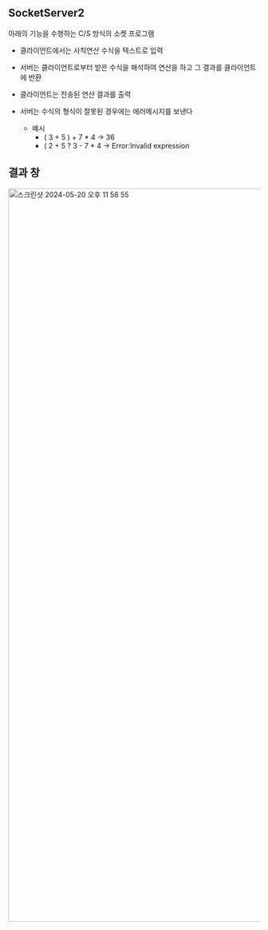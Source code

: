 ## SocketServer2

아래의 기능을 수행하는 C/S 방식의 소켓 프로그램

* 클라이언트에서는 사칙연산 수식을 텍스트로 입력
* 서버는 클라이언트로부터 받은 수식을 해석하여 연산을 하고 그 결과를 클라이언트에 반환
* 클라이언트는 전송된 연산 결과를 출력
  
* 서버는 수식의 형식이 잘못된 경우에는 에러메시지를 보낸다
    * 예시
      * ( 3 + 5  ) + 7 * 4   -> 36
      * ( 2 + 5 ? 3 - 7 * 4   -> Error:Invalid expression       



## 결과 창
<img width="1470" alt="스크린샷 2024-05-20 오후 11 58 55" src="https://github.com/Yangdaehan/socketServer2/assets/68599095/0152eff5-9731-42c6-95e2-7c27e696b5a8">

































